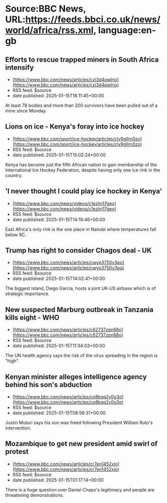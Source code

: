 # Source:BBC News, URL:https://feeds.bbci.co.uk/news/world/africa/rss.xml, language:en-gb

## Efforts to rescue trapped miners in South Africa intensify
 - [https://www.bbc.com/news/articles/czj3d4pwlrjo](https://www.bbc.com/news/articles/czj3d4pwlrjo)
 - RSS feed: $source
 - date published: 2025-01-15T18:11:45+00:00

At least 78 bodies and more than 200 survivors have been pulled out of a mine since Monday.

## Lions on ice - Kenya's foray into ice hockey
 - [https://www.bbc.com/sport/ice-hockey/articles/cly9gllrn0zo](https://www.bbc.com/sport/ice-hockey/articles/cly9gllrn0zo)
 - RSS feed: $source
 - date published: 2025-01-15T15:02:24+00:00

Kenya has become just the fifth African nation to gain membership of the International Ice Hockey Federation, despite having only one ice rink in the country.

## 'I never thought I could play ice hockey in Kenya'
 - [https://www.bbc.com/news/videos/c1ezlnj17geo](https://www.bbc.com/news/videos/c1ezlnj17geo)
 - RSS feed: $source
 - date published: 2025-01-15T14:19:46+00:00

East Africa's only rink is the one place in Nairobi where temperatures fall below 9C.

## Trump has right to consider Chagos deal - UK
 - [https://www.bbc.com/news/articles/cwyp3750y3po](https://www.bbc.com/news/articles/cwyp3750y3po)
 - RSS feed: $source
 - date published: 2025-01-15T14:02:41+00:00

The biggest island, Diego Garcia, hosts a joint UK-US airbase which is of strategic importance.

## New suspected Marburg outbreak in Tanzania kills eight - WHO
 - [https://www.bbc.com/news/articles/c62737zqn68o](https://www.bbc.com/news/articles/c62737zqn68o)
 - RSS feed: $source
 - date published: 2025-01-15T11:34:03+00:00

The UN health agency says the risk of the virus spreading in the region is "high".

## Kenyan minister alleges intelligence agency behind his son's abduction
 - [https://www.bbc.com/news/articles/cq8kqq2y0g3o](https://www.bbc.com/news/articles/cq8kqq2y0g3o)
 - RSS feed: $source
 - date published: 2025-01-15T08:56:31+00:00

Justin Muturi says his son was freed following President William Ruto's intervention.

## Mozambique to get new president amid swirl of protest
 - [https://www.bbc.com/news/articles/cr7en1452xjo](https://www.bbc.com/news/articles/cr7en1452xjo)
 - RSS feed: $source
 - date published: 2025-01-15T01:17:14+00:00

There is a huge question over Daniel Chapo's legitimacy and people are threatening demonstrations.

